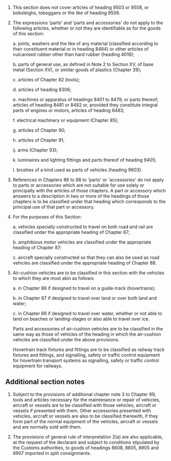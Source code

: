 1. This section does not cover articles of heading 9503 or 9508, or bobsleighs, toboggans or the like of heading 9506.

2. The expressions 'parts' and 'parts and accessories' do not apply to the following articles, whether or not they are identifiable as for the goods of this section:

    a. joints, washers and the like of any material (classified according to their constituent material or in heading 8484) or other articles of vulcanised rubber other than hard rubber (heading 4016);
    
    b. parts of general use, as defined in Note 2 to Section XV, of base metal (Section XV), or similar goods of plastics (Chapter 39);
    
    c. articles of Chapter 82 (tools);
    
    d. articles of heading 8306;
    
    e. machines or apparatus of headings 8401 to 8479, or parts thereof; articles of heading 8481 or 8482 or, provided they constitute integral parts of engines or motors, articles of heading 8483;
    
    f. electrical machinery or equipment (Chapter 85);
    
    g. articles of Chapter 90;
    
    h. articles of Chapter 91;
    
    ij. arms (Chapter 93);
    
    k. luminaires and lighting fittings and parts thereof of heading 9405;
    
    l. brushes of a kind used as parts of vehicles (heading 9603).

3. References in Chapters 86 to 88 to 'parts' or 'accessories' do not apply to parts or accessories which are not suitable for use solely or principally with the articles of those chapters. A part or accessory which answers to a description in two or more of the headings of those chapters is to be classified under that heading which corresponds to the principal use of that part or accessory.

4. For the purposes of this Section:

    a. vehicles specially constructed to travel on both road and rail are classified under the appropriate heading of Chapter 87;
    
    b. amphibious motor vehicles are classified under the appropriate heading of Chapter 87;
    
    c. aircraft specially constructed so that they can also be used as road vehicles are classified under the appropriate heading of Chapter 88.

5. Air-cushion vehicles are to be classified in this section with the vehicles to which they are most akin as follows:

    a. in Chapter 86 if designed to travel on a guide-track (hovertrains);
    
    b. in Chapter 87 if designed to travel over land or over both land and water;
    
    c. in Chapter 89 if designed to travel over water, whether or not able to land on beaches or landing-stages or also able to travel over ice. 
    
    Parts and accessories of air-cushion vehicles are to be classified in the same way as those of vehicles of the heading in which the air-cushion vehicles are classified under the above provisions.
    
    Hovertrain track fixtures and fittings are to be classified as railway track fixtures and fittings, and signalling, safety or traffic control equipment for hovertrain transport systems as signalling, safety or traffic control equipment for railways.

## Additional section notes

1. Subject to the provisions of additional chapter note 3 to Chapter 89, tools and articles necessary for the maintenance or repair of vehicles, aircraft or vessels are to be classified with those vehicles, aircraft or vessels if presented with them. Other accessories presented with vehicles, aircraft or vessels are also to be classified therewith, if they form part of the normal equipment of the vehicles, aircraft or vessels and are normally sold with them.

2. The provisions of general rule of interpretation 2(a) are also applicable, at the request of the declarant and subject to conditions stipulated by the Customs authorities, to goods of headings 8608, 8805, 8905 and 8907 imported in split consignments.
